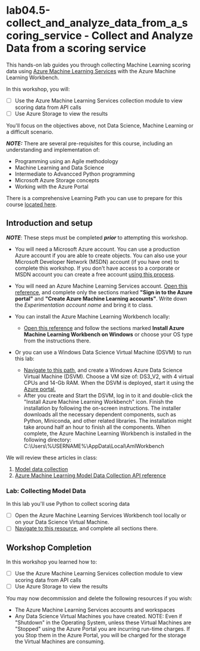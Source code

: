 # lab04.5-collect_and_analyze_data_from_a_scoring_service - Collect and Analyze Data from a scoring service
This hands-on lab guides you through collecting Machine Learning scoring  data using [Azure Machine Learning Services](https://docs.microsoft.com/en-us/azure/machine-learning/preview/overview-what-is-azure-ml) with the Azure Machine Learning Workbench. 

In this workshop, you will:
- [ ] Use the Azure Machine Learning Services collection module to view scoring data from API calls
- [ ] Use Azure Storage to view the results

You'll focus on the objectives above, not Data Science, Machine Learning or a difficult scenario.  

***NOTE:*** There are several pre-requisites for this course, including an understanding and implementation of: 
  *  Programming using an Agile methodology
  *  Machine Learning and Data Science
  *  Intermediate to Advancced Python programming
  *  Microsoft Azure Storage concepts
  *  Working with the Azure Portal

There is a comprehensive Learning Path you can use to prepare for this course [located here](https://github.com/Azure/learnAnalytics-CreatingSolutionswiththeTeamDataScienceProcess-/blob/master/Instructions/Learning%20Path%20-%20Creating%20Solutions%20with%20the%20Team%20Data%20Science%20Process.md).

## Introduction and setup 

***NOTE***: These steps must be completed ***prior*** to attempting this workshop.
  *  You will need a Microsoft Azure account. You can use a production Azure account if you are able to create objects. You can also use your Microsoft Developer Network (MSDN) account (if you have one) to complete this workshop. If you don't have access to a corporate or MSDN account you can create a free account [using this process](https://azure.microsoft.com/free/).
  *  You will need an Azure Machine Learning Services account. [Open this reference](https://docs.microsoft.com/en-us/azure/machine-learning/preview/quickstart-installation), and complete only the sections marked **"Sign in to the Azure portal"** and **"Create Azure Machine Learning accounts"**. Write down the *Experimentation account name* and bring it to class.
  *  You can install the Azure Machine Learning Workbench locally:
        *  [Open this reference](https://docs.microsoft.com/en-us/azure/machine-learning/preview/quickstart-installation) and follow the sections marked **Install Azure Machine Learning Workbench on Windows** or choose your OS type from the instructions there.

  *  Or you can use a Windows Data Science Virtual Machine (DSVM) to run this lab: 
        *  [Navigate to this path](https://azuremarketplace.microsoft.com/en-us/marketplace/apps/microsoft-ads.windows-data-science-vm), and create a Windows Azure Data Science Virtual Machine (DSVM). Choose a VM size of: DS3_V2, with 4 virtual CPUs and 14-Gb RAM. When the DSVM is deployed, start it using the [Azure portal.](https://portal.azure.com)
        *  After you create and Start the DSVM, log in to it and double-click the "Install Azure Machine Learning Workbench" icon. Finish the installation by following the on-screen instructions. The installer downloads all the necessary dependent components, such as Python, Miniconda, and other related libraries. The installation might take around half an hour to finish all the components. When complete, the Azure Machine Learning Workbench is installed in the following directory: C:\\Users\\%USERNAME%\\AppData\\Local\\AmlWorkbench

We will review these articles in class: 
  1.  [Model data collection](https://docs.microsoft.com/en-us/azure/machine-learning/preview/how-to-use-model-data-collection)
  2.  [Azure Machine Learning Model Data Collection API reference](https://docs.microsoft.com/en-us/azure/machine-learning/preview/model-data-collection-api-reference)

### Lab: Collecting Model Data
In this lab you'll use Python to collect scoring data 
- [ ] Open the Azure Machine Learning Services Workbench tool locally or on your Data Science Virtual Machine. 
- [ ] [Navigate to this resource](https://docs.microsoft.com/en-us/azure/machine-learning/preview/how-to-use-model-data-collection), and complete all sections there.

## Workshop Completion
In this workshop you learned how to:
- [ ] Use the Azure Machine Learning Services collection module to view scoring data from API calls
- [ ] Use Azure Storage to view the results

You may now decommission and delete the following resources if you wish:
  * The Azure Machine Learning Services accounts and workspaces
  * Any Data Science Virtual Machines you have created. NOTE: Even if "Shutdown" in the Operating System, unless these Virtual Machines are "Stopped" using the Azure Portal you are incurring run-time charges. If you Stop them in the Azure Portal, you will be charged for the storage the Virtual Machines are consuming. 

